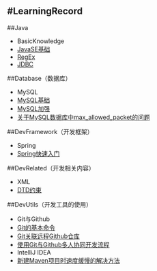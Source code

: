 #LearningRecord
---
##Java
* BasicKnowledge
 * [JavaSE基础](https://github.com/AlbertYang-github/LearningRecord/blob/master/Java/BasicKnowledge/JavaSE%E5%9F%BA%E7%A1%80.md)
 * [RegEx]()
 * [JDBC](https://github.com/AlbertYang-github/LearningRecord/blob/master/Java/BasicKnowledge/JDBC.md)

##Database（数据库）
* MySQL
 * [MySQL基础](https://github.com/AlbertYang-github/LearningRecord/blob/master/Database/MySQL/MySQL%E5%9F%BA%E7%A1%80.md)
 * [MySQL加强](https://github.com/AlbertYang-github/LearningRecord/blob/master/Database/MySQL/MySQL%E5%8A%A0%E5%BC%BA.md)
 * [关于MySQL数据库中max_allowed_packet的问题](https://github.com/AlbertYang-github/LearningRecord/blob/master/Database/MySQL/%E5%85%B3%E4%BA%8EMySQL%E6%95%B0%E6%8D%AE%E5%BA%93%E4%B8%ADmax_allowed_packet%E7%9A%84%E9%97%AE%E9%A2%98.md)

##DevFramework（开发框架）
* Spring
 * [Spring快速入门](https://github.com/AlbertYang-github/LearningRecord/blob/master/DevFramework/Spring/Spring%E5%BF%AB%E9%80%9F%E5%85%A5%E9%97%A8.md)

##DevRelated（开发相关内容）
* XML
 * [DTD约束](https://github.com/AlbertYang-github/LearningRecord/blob/master/DevRelated/XML/DTD%E7%BA%A6%E6%9D%9F.md)

##DevUtils（开发工具的使用）
* Git与Github
 * [Git的基本命令](https://github.com/AlbertYang-github/LearningRecord/blob/master/DevUtils/Git%E4%B8%8EGithub/Git%E7%9A%84%E5%9F%BA%E6%9C%AC%E5%91%BD%E4%BB%A4.md)
 * [Git关联远程Github仓库](https://github.com/AlbertYang-github/LearningRecord/blob/master/DevUtils/Git%E4%B8%8EGithub/Git%E5%85%B3%E8%81%94%E8%BF%9C%E7%A8%8BGithub%E4%BB%93%E5%BA%93.md)
 * [使用Git与Github多人协同开发流程](https://github.com/AlbertYang-github/LearningRecord/blob/master/DevUtils/Git%E4%B8%8EGithub/%E4%BD%BF%E7%94%A8Git%E4%B8%8EGithub%E5%A4%9A%E4%BA%BA%E5%8D%8F%E5%90%8C%E5%BC%80%E5%8F%91%E6%B5%81%E7%A8%8B.md)
* IntelliJ IDEA
 * [新建Maven项目时速度缓慢的解决方法](https://github.com/AlbertYang-github/LearningRecord/blob/master/DevUtils/IDEA/%E6%96%B0%E5%BB%BAmaven%E9%A1%B9%E7%9B%AE%E6%97%B6%E9%80%9F%E5%BA%A6%E7%BC%93%E6%85%A2%E7%9A%84%E8%A7%A3%E5%86%B3%E6%96%B9%E6%B3%95.md)
